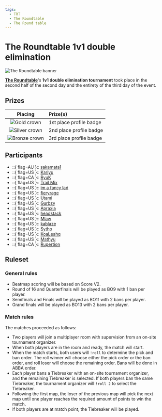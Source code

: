 ```yaml
---
tags:
  - TRT
  - The Roundtable
  - The Round table
---
```


# The Roundtable 1v1 double elimination

![The Roundtable banner](/wiki/shared/news/2022-07-08-the-roundtable/roundtable_banner.png)

[**The Roundtable**](/wiki/Tournaments/The_Roundtable)'s **1v1 double elimination tournament** took place in the second half of the second day and the entirety of the third day of the event.

## Prizes

| Placing | Prize(s) |
| :-: | :-- |
| ![Gold crown](/wiki/shared/crown-gold.png "1st place") | 1st place profile badge |
| ![Silver crown](/wiki/shared/crown-silver.png "2nd place") | 2nd place profile badge |
| ![Bronze crown](/wiki/shared/crown-bronze.png "3rd place") | 3rd place profile badge |

## Participants

- ::{ flag=AU }:: [sakamata1](https://osu.ppy.sh/users/7562902)
- ::{ flag=US }:: [Kariyu](https://osu.ppy.sh/users/4733121)
- ::{ flag=CA }:: [RyuK](https://osu.ppy.sh/users/6304246)
- ::{ flag=US }:: [Trail Mix](https://osu.ppy.sh/users/3328742)
- ::{ flag=US }:: [im a fancy lad](https://osu.ppy.sh/users/4908650)
- ::{ flag=US }:: [fieryrage](https://osu.ppy.sh/users/3533958)
- ::{ flag=US }:: [Utami](https://osu.ppy.sh/users/7512553)
- ::{ flag=US }:: [Gurbzy](https://osu.ppy.sh/users/12970596)
- ::{ flag=US }:: [Apraxia](https://osu.ppy.sh/users/4194445)
- ::{ flag=US }:: [headstack](https://osu.ppy.sh/users/10322186)
- ::{ flag=US }:: [Mlaw](https://osu.ppy.sh/users/3126596)
- ::{ flag=US }:: [kablaze](https://osu.ppy.sh/users/3043603)
- ::{ flag=US }:: [Sytho](https://osu.ppy.sh/users/4175698)
- ::{ flag=US }:: [KoaLeahq](https://osu.ppy.sh/users/4321876)
- ::{ flag=US }:: [Mathyu](https://osu.ppy.sh/users/6303313)
- ::{ flag=CA }:: [Rupertion](https://osu.ppy.sh/users/5774823)

## Ruleset

### General rules

- Beatmap scoring will be based on Score V2.
- Round of 16 and Quarterfinals will be played as BO9 with 1 ban per player.
- Semifinals and Finals will be played as BO11 with 2 bans per player.
- Grand finals will be played as BO13 with 2 bans per player.

### Match rules

The matches proceeded as follows:

- Two players will join a multiplayer room with supervision from an on-site tournament organizer.
- When both players are in the room and ready, the match will start.
- When the match starts, both users will `!roll` to determine the pick and ban order. The roll winner will choose either the pick order or the ban order, and roll loser will choose the remaining order. Bans will be done in ABBA order.
- Each player bans a Tiebreaker with an on-site tournament organizer, and the remaining Tiebreaker is selected. If both players ban the same Tiebreaker, the tournament organizer will `!roll 2` to select the Tiebreaker.
- Following the first map, the loser of the previous map will pick the next map until one player reaches the required amount of points to win the match.
- If both players are at match point, the Tiebreaker will be played.
